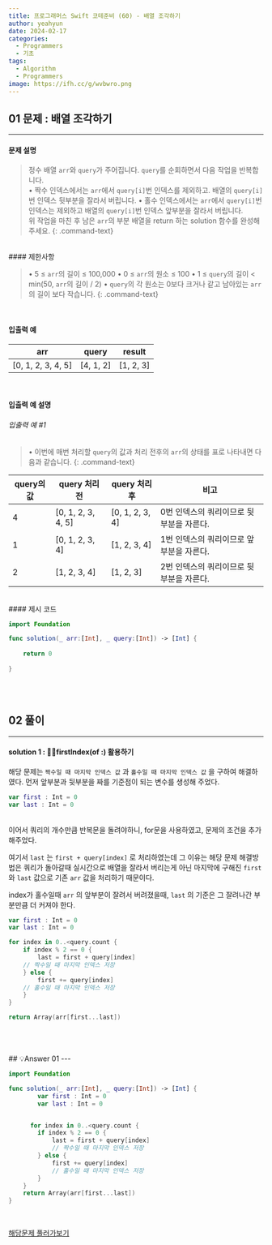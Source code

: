```yaml
---
title: 프로그래머스 Swift 코테준비 (60) - 배열 조각하기
author: yeahyun
date: 2024-02-17
categories:
  - Programmers
  - 기초
tags:
  - Algorithm
  - Programmers
image: https://ifh.cc/g/wvbwro.png
---
```

## 01 문제 : 배열 조각하기
---
#### 문제 설명

>정수 배열 `arr`와 `query`가 주어집니다. `query`를 순회하면서 다음 작업을 반복합니다.   
>	• 짝수 인덱스에서는 `arr`에서 `query[i]`번 인덱스를 제외하고. 배열의 `query[i]`번 인덱스 뒷부분을 잘라서 버립니다.
>	• 홀수 인덱스에서는 `arr`에서 `query[i]`번 인덱스는 제외하고 배열의 `query[i]`번 인덱스 앞부분을 잘라서 버립니다.   
>위 작업을 마친 후 남은 `arr`의 부분 배열을 return 하는 solution 함수를 완성해 주세요.
{: .command-text}

<BR>
#### 제한사항

>• 5 ≤ `arr`의 길이 ≤ 100,000
>	• 0 ≤ `arr`의 원소 ≤ 100
>• 1 ≤ `query`의 길이 < min(50, `arr`의 길이 / 2)
>	• `query`의 각 원소는 0보다 크거나 같고 남아있는 `arr`의 길이 보다 작습니다.
{: .command-text}
<BR>

#### 입출력 예

|arr|query|result|
|---|---|---|
|[0, 1, 2, 3, 4, 5]|[4, 1, 2]|[1, 2, 3]|

<BR>

#### 입출력 예 설명

###### 입출력 예 #1

>• 이번에 매번 처리할 `query`의 값과 처리 전후의 `arr`의 상태를 표로 나타내면 다음과 같습니다.
{: .command-text}

|query의 값|query 처리 전|query 처리 후|비고|
|---|---|---|---|
|4|[0, 1, 2, 3, 4, 5]|[0, 1, 2, 3, 4]|0번 인덱스의 쿼리이므로 뒷부분을 자른다.|
|1|[0, 1, 2, 3, 4]|[1, 2, 3, 4]|1번 인덱스의 쿼리이므로 앞부분을 자른다.|
|2|[1, 2, 3, 4]|[1, 2, 3]|2번 인덱스의 쿼리이므로 뒷부분을 자른다.|


<br>
#### 제시 코드

```swift
import Foundation

func solution(_ arr:[Int], _ query:[Int]) -> [Int] {
    
	return 0
    
}
```

<br>
<br>

## 02 풀이 
---

#### solution 1 : firstIndex(of :) 활용하기

해당 문제는  `짝수일 때 마지막 인덱스 값` 과 `홀수일 때 마지막 인덱스 값` 을 구하여 해결하였다.
먼저 앞부분과 뒷부분을 짜를 기준점이 되는 변수를 생성해 주었다.

```swift
var first : Int = 0
var last : Int = 0
```

<br>
이어서 쿼리의 개수만큼 반복문을 돌려야하니, for문을 사용하였고, 문제의 조건을 추가해주었다.

여기서 `last` 는 `first + query[index]` 로 처리하였는데 그 이유는 해당 문제 해결방법은 쿼리가 돌아갈때 실시간으로 배열을 잘라서 버리는게 아닌 마지막에 구해진 `first` 와 `last` 값으로 기존 `arr` 값을 처리하기 때문이다.

index가 홀수일때 `arr` 의 앞부분이 잘려서 버려졌을때, `last` 의 기준은 그 잘려나간 부분만큼 더 커져야 한다.

```swift
var first : Int = 0
var last : Int = 0

for index in 0..<query.count {
	if index % 2 == 0 {
		last = first + query[index]
	// 짝수일 때 마지막 인덱스 저장
	} else {
		first += query[index]
	// 홀수일 때 마지막 인덱스 저장
	}
}

return Array(arr[first...last])
```
<br>


<br>
<br>
## 💡Answer 01
---

```swift
import Foundation

func solution(_ arr:[Int], _ query:[Int]) -> [Int] {
        var first : Int = 0
        var last : Int = 0


      for index in 0..<query.count {
        if index % 2 == 0 {
            last = first + query[index]
            // 짝수일 때 마지막 인덱스 저장
        } else {
            first += query[index]
            // 홀수일 때 마지막 인덱스 저장
        }
    }
    return Array(arr[first...last])
}
```

<br>

[해당문제 풀러가보기](https://school.programmers.co.kr/learn/courses/30/lessons/181893)